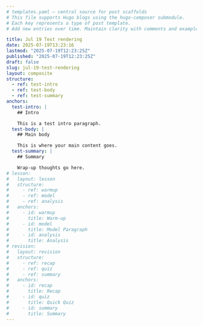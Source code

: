 ```yaml
---
# templates.yaml — central source for post scaffolds
# This file supports Hugo blogs using the hugo-composer submodule.
# Each key represents a type of post template.
# Add new entries over time. Maintain clarity with comments and examples.

title: Jul 19 Test rendering
date: 2025-07-19T13:23:16
lastmod: "2025-07-19T12:23:25Z"
published: "2025-07-19T12:23:25Z"
draft: false
slug: jul-19-test-rendering
layout: composite
structure:
  - ref: test-intro
  - ref: test-body
  - ref: test-summary
anchors:
  test-intro: |
    ## Intro

    This is a test intro paragraph.
  test-body: |
    ## Main body

    This is where your main content goes.
  test-summary: |
    ## Summary

    Wrap-up thoughts go here.
# lesson:
#   layout: lesson
#   structure:
#     - ref: warmup
#     - ref: model
#     - ref: analysis
#   anchors:
#     - id: warmup
#       title: Warm-up
#     - id: model
#       title: Model Paragraph
#     - id: analysis
#       title: Analysis
# revision:
#   layout: revision
#   structure:
#     - ref: recap
#     - ref: quiz
#     - ref: summary
#   anchors:
#     - id: recap
#       title: Recap
#     - id: quiz
#       title: Quick Quiz
#     - id: summary
#       title: Summary
---
```

<!-- test-intro --> <!-- test-body --> <!-- test-summary -->
